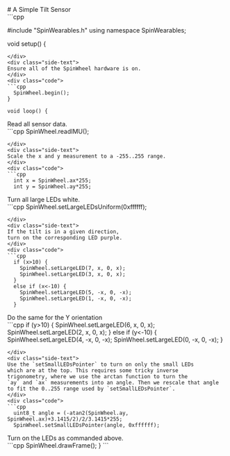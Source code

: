 <div class="flex-container"><div class="wide-text">
# A Simple Tilt Sensor
</div>
<div class="side-text">
</div>
<div class="code">
```cpp

#include "SpinWearables.h"
using namespace SpinWearables; 

void setup() {
```
</div>
<div class="side-text">
Ensure all of the SpinWheel hardware is on.
</div>
<div class="code">
```cpp
  SpinWheel.begin();
}

void loop() {
```
</div>
<div class="side-text">
Read all sensor data.
</div>
<div class="code">
```cpp
  SpinWheel.readIMU();

```
</div>
<div class="side-text">
Scale the x and y measurement to a -255..255 range.
</div>
<div class="code">
```cpp
  int x = SpinWheel.ax*255;
  int y = SpinWheel.ay*255;

```
</div>
<div class="side-text">
Turn all large LEDs white.
</div>
<div class="code">
```cpp
  SpinWheel.setLargeLEDsUniform(0xffffff);

```
</div>
<div class="side-text">
If the tilt is in a given direction,
turn on the corresponding LED purple.
</div>
<div class="code">
```cpp
  if (x>10) {
    SpinWheel.setLargeLED(7, x, 0, x);
    SpinWheel.setLargeLED(3, x, 0, x);
  }
  else if (x<-10) {
    SpinWheel.setLargeLED(5, -x, 0, -x);
    SpinWheel.setLargeLED(1, -x, 0, -x);
  }

```
</div>
<div class="side-text">
Do the same for the Y orientation
</div>
<div class="code">
```cpp
  if (y>10) {
    SpinWheel.setLargeLED(6, x, 0, x);
    SpinWheel.setLargeLED(2, x, 0, x);
  }
  else if (y<-10) {
    SpinWheel.setLargeLED(4, -x, 0, -x);
    SpinWheel.setLargeLED(0, -x, 0, -x);
  }

```
</div>
<div class="side-text">
Use the `setSmallLEDsPointer` to turn on only the small LEDs
which are at the top. This requires some tricky inverse
trigonometry, where we use the arctan function to turn the
`ay` and `ax` measurements into an angle. Then we rescale that angle
to fit the 0..255 range used by `setSmallLEDsPointer`.
</div>
<div class="code">
```cpp
  uint8_t angle = (-atan2(SpinWheel.ay, SpinWheel.ax)+3.1415/2)/2/3.1415*255;
  SpinWheel.setSmallLEDsPointer(angle, 0xffffff);

```
</div>
<div class="side-text">
Turn on the LEDs as commanded above.
</div>
<div class="code">
```cpp
  SpinWheel.drawFrame();
}
```
</div>
</div>